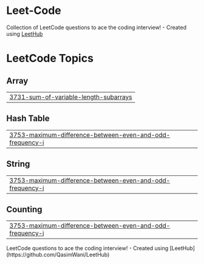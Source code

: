 # Leet-Code
Collection of LeetCode questions to ace the coding interview! - Created using [LeetHub](https://github.com/QasimWani/LeetHub)

<!---LeetCode Topics Start-->
# LeetCode Topics
## Array
|  |
| ------- |
| [3731-sum-of-variable-length-subarrays](https://github.com/mdsaqlain538/Leet-Code/tree/master/3731-sum-of-variable-length-subarrays) |
## Hash Table
|  |
| ------- |
| [3753-maximum-difference-between-even-and-odd-frequency-i](https://github.com/mdsaqlain538/Leet-Code/tree/master/3753-maximum-difference-between-even-and-odd-frequency-i) |
## String
|  |
| ------- |
| [3753-maximum-difference-between-even-and-odd-frequency-i](https://github.com/mdsaqlain538/Leet-Code/tree/master/3753-maximum-difference-between-even-and-odd-frequency-i) |
## Counting
|  |
| ------- |
| [3753-maximum-difference-between-even-and-odd-frequency-i](https://github.com/mdsaqlain538/Leet-Code/tree/master/3753-maximum-difference-between-even-and-odd-frequency-i) |
<!---LeetCode Topics End-->LeetCode questions to ace the coding interview! - Created using [LeetHub](https://github.com/QasimWani/LeetHub)
